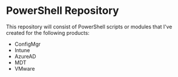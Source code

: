 # PowerShell Repository

This repository will consist of PowerShell scripts or modules that I've created for the following products:

- ConfigMgr
- Intune
- AzureAD
- MDT
- VMware

